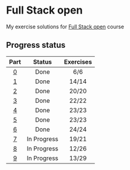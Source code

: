 # Full Stack open

My exercise solutions for [Full Stack open](https://fullstackopen.com/) course

## Progress status

| Part           | Status      | Exercises |
| :------------: | :---------: | :-------: |
| [0](./part_0/) | Done        | 6/6       |
| [1](./part_1/) | Done        | 14/14     |
| [2](./part_2/) | Done        | 20/20     |
| [3](./part_3/) | Done        | 22/22     |
| [4](./part_4/) | Done        | 23/23     |
| [5](./part_5/) | Done        | 23/23     |
| [6](./part_6/) | Done        | 24/24     |
| [7](./part_7/) | In Progress | 19/21     |
| [8](./part_8/) | In Progress | 12/26     |
| [9](./part_9/) | In Progress | 13/29     |
